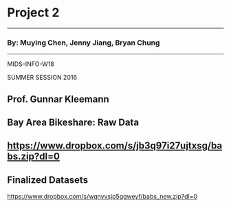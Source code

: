 
# Project 2
***
### By: Muying Chen, Jenny Jiang, Bryan Chung
---
MIDS-INFO-W18

SUMMER SESSION 2016

Prof. Gunnar Kleemann
---
## Bay Area Bikeshare: Raw Data
https://www.dropbox.com/s/jb3q97i27ujtxsg/babs.zip?dl=0
---
## Finalized Datasets
https://www.dropbox.com/s/wqnyvsjp5ggweyf/babs_new.zip?dl=0